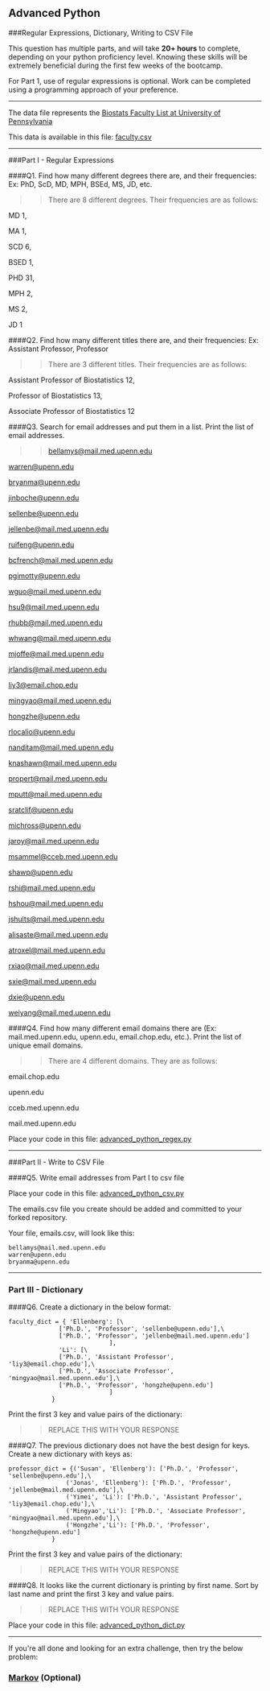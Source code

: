 ## Advanced Python    

###Regular Expressions, Dictionary, Writing to CSV File  

This question has multiple parts, and will take **20+ hours** to complete, depending on your python proficiency level.  Knowing these skills will be extremely beneficial during the first few weeks of the bootcamp.

For Part 1, use of regular expressions is optional.  Work can be completed using a programming approach of your preference. 

---

The data file represents the [Biostats Faculty List at University of Pennsylvania](http://www.med.upenn.edu/cceb/biostat/faculty.shtml)

This data is available in this file:  [faculty.csv](python/faculty.csv)

--- 

###Part I - Regular Expressions  


####Q1. Find how many different degrees there are, and their frequencies: Ex:  PhD, ScD, MD, MPH, BSEd, MS, JD, etc.

>> There are 8 different degrees. Their frequencies are as follows:

MD 1, 

MA 1, 

SCD 6, 

BSED 1, 

PHD 31, 

MPH 2, 

MS 2, 

JD 1



####Q2. Find how many different titles there are, and their frequencies:  Ex:  Assistant Professor, Professor

>> There are 3 different titles. Their frequencies are as follows: 

Assistant Professor of Biostatistics 12, 

Professor of Biostatistics 13, 

Associate Professor of Biostatistics 12


####Q3. Search for email addresses and put them in a list.  Print the list of email addresses.

>> bellamys@mail.med.upenn.edu

warren@upenn.edu

bryanma@upenn.edu

jinboche@upenn.edu

sellenbe@upenn.edu

jellenbe@mail.med.upenn.edu

ruifeng@upenn.edu

bcfrench@mail.med.upenn.edu

pgimotty@upenn.edu

wguo@mail.med.upenn.edu

hsu9@mail.med.upenn.edu

rhubb@mail.med.upenn.edu

whwang@mail.med.upenn.edu

mjoffe@mail.med.upenn.edu

jrlandis@mail.med.upenn.edu

liy3@email.chop.edu

mingyao@mail.med.upenn.edu

hongzhe@upenn.edu

rlocalio@upenn.edu

nanditam@mail.med.upenn.edu

knashawn@mail.med.upenn.edu

propert@mail.med.upenn.edu

mputt@mail.med.upenn.edu

sratclif@upenn.edu

michross@upenn.edu

jaroy@mail.med.upenn.edu

msammel@cceb.med.upenn.edu

shawp@upenn.edu

rshi@mail.med.upenn.edu

hshou@mail.med.upenn.edu

jshults@mail.med.upenn.edu

alisaste@mail.med.upenn.edu

atroxel@mail.med.upenn.edu

rxiao@mail.med.upenn.edu

sxie@mail.med.upenn.edu

dxie@upenn.edu

weiyang@mail.med.upenn.edu



####Q4. Find how many different email domains there are (Ex:  mail.med.upenn.edu, upenn.edu, email.chop.edu, etc.).  Print the list of unique email domains.

>> There are 4 different domains. They are as follows: 

email.chop.edu

upenn.edu

cceb.med.upenn.edu

mail.med.upenn.edu


Place your code in this file: [advanced_python_regex.py](python/advanced_python_regex.py)

---

###Part II - Write to CSV File

####Q5.  Write email addresses from Part I to csv file

Place your code in this file: [advanced_python_csv.py](python/advanced_python_csv.py)

The emails.csv file you create should be added and committed to your forked repository.

Your file, emails.csv, will look like this:
```
bellamys@mail.med.upenn.edu
warren@upenn.edu
bryanma@upenn.edu
```

---

### Part III - Dictionary

####Q6.  Create a dictionary in the below format:
```
faculty_dict = { 'Ellenberg': [\
              ['Ph.D.', 'Professor', 'sellenbe@upenn.edu'],\
              ['Ph.D.', 'Professor', 'jellenbe@mail.med.upenn.edu']
                            ],
              'Li': [\
              ['Ph.D.', 'Assistant Professor', 'liy3@email.chop.edu'],\
              ['Ph.D.', 'Associate Professor', 'mingyao@mail.med.upenn.edu'],\
              ['Ph.D.', 'Professor', 'hongzhe@upenn.edu']
                            ]
            }
```
Print the first 3 key and value pairs of the dictionary:

>> REPLACE THIS WITH YOUR RESPONSE

####Q7.  The previous dictionary does not have the best design for keys.  Create a new dictionary with keys as:

```
professor_dict = {('Susan', 'Ellenberg'): ['Ph.D.', 'Professor', 'sellenbe@upenn.edu'],\
                ('Jonas', 'Ellenberg'): ['Ph.D.', 'Professor', 'jellenbe@mail.med.upenn.edu'],\
                ('Yimei', 'Li'): ['Ph.D.', 'Assistant Professor', 'liy3@email.chop.edu'],\
                ('Mingyao','Li'): ['Ph.D.', 'Associate Professor', 'mingyao@mail.med.upenn.edu'],\
                ('Hongzhe','Li'): ['Ph.D.', 'Professor', 'hongzhe@upenn.edu']
            }
```

Print the first 3 key and value pairs of the dictionary:

>> REPLACE THIS WITH YOUR RESPONSE

####Q8.  It looks like the current dictionary is printing by first name.  Sort by last name and print the first 3 key and value pairs.  

>> REPLACE THIS WITH YOUR RESPONSE

Place your code in this file: [advanced_python_dict.py](python/advanced_python_dict.py)

--- 

If you're all done and looking for an extra challenge, then try the below problem:  

### [Markov](python/markov.py) (Optional)

